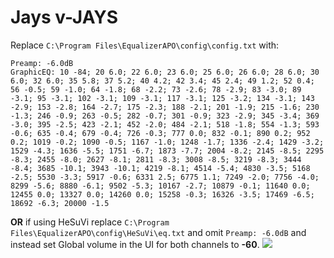 # Jays v-JAYS
Replace `C:\Program Files\EqualizerAPO\config\config.txt` with:
```
Preamp: -6.0dB
GraphicEQ: 10 -84; 20 6.0; 22 6.0; 23 6.0; 25 6.0; 26 6.0; 28 6.0; 30 6.0; 32 6.0; 35 5.8; 37 5.2; 40 4.2; 42 3.4; 45 2.4; 49 1.2; 52 0.4; 56 -0.5; 59 -1.0; 64 -1.8; 68 -2.2; 73 -2.6; 78 -2.9; 83 -3.0; 89 -3.1; 95 -3.1; 102 -3.1; 109 -3.1; 117 -3.1; 125 -3.2; 134 -3.1; 143 -2.9; 153 -2.8; 164 -2.7; 175 -2.3; 188 -2.1; 201 -1.9; 215 -1.6; 230 -1.3; 246 -0.9; 263 -0.5; 282 -0.7; 301 -0.9; 323 -2.9; 345 -3.4; 369 -3.0; 395 -2.5; 423 -2.1; 452 -2.0; 484 -2.1; 518 -1.8; 554 -1.3; 593 -0.6; 635 -0.4; 679 -0.4; 726 -0.3; 777 0.0; 832 -0.1; 890 0.2; 952 0.2; 1019 -0.2; 1090 -0.5; 1167 -1.0; 1248 -1.7; 1336 -2.4; 1429 -3.2; 1529 -4.3; 1636 -5.5; 1751 -6.7; 1873 -7.7; 2004 -8.2; 2145 -8.5; 2295 -8.3; 2455 -8.0; 2627 -8.1; 2811 -8.3; 3008 -8.5; 3219 -8.3; 3444 -8.4; 3685 -10.1; 3943 -10.1; 4219 -8.1; 4514 -5.4; 4830 -3.5; 5168 -2.5; 5530 -3.3; 5917 -0.6; 6331 2.5; 6775 1.1; 7249 -2.0; 7756 -4.0; 8299 -5.6; 8880 -6.1; 9502 -5.3; 10167 -2.7; 10879 -0.1; 11640 0.0; 12455 0.0; 13327 0.0; 14260 0.0; 15258 -0.3; 16326 -3.5; 17469 -6.5; 18692 -6.3; 20000 -1.5
```
**OR** if using HeSuVi replace `C:\Program Files\EqualizerAPO\config\HeSuVi\eq.txt` and omit `Preamp: -6.0dB` and instead set Global volume in the UI for both channels to **-60**.
![](https://raw.githubusercontent.com/jaakkopasanen/AutoEq/master/results/Innerfidelity%202017/innerfidelity/onear/Jays%20v-JAYS/Jays%20v-JAYS.png)